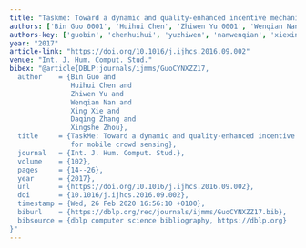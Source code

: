 ```yaml
---
title: "Taskme: Toward a dynamic and quality-enhanced incentive mechanism for mobile crowd sensing"
authors: ['Bin Guo 0001', 'Huihui Chen', 'Zhiwen Yu 0001', 'Wenqian Nan', 'Xing Xie 0001', 'Daqing Zhang 0001', 'Xingshe Zhou']
authors-key: ['guobin', 'chenhuihui', 'yuzhiwen', 'nanwenqian', 'xiexing', 'zhangdaqing', 'zhouxingshe']
year: "2017"
article-link: "https://doi.org/10.1016/j.ijhcs.2016.09.002"
venue: "Int. J. Hum. Comput. Stud."
bibex: "@article{DBLP:journals/ijmms/GuoCYNXZZ17,
  author    = {Bin Guo and
               Huihui Chen and
               Zhiwen Yu and
               Wenqian Nan and
               Xing Xie and
               Daqing Zhang and
               Xingshe Zhou},
  title     = {TaskMe: Toward a dynamic and quality-enhanced incentive mechanism
               for mobile crowd sensing},
  journal   = {Int. J. Hum. Comput. Stud.},
  volume    = {102},
  pages     = {14--26},
  year      = {2017},
  url       = {https://doi.org/10.1016/j.ijhcs.2016.09.002},
  doi       = {10.1016/j.ijhcs.2016.09.002},
  timestamp = {Wed, 26 Feb 2020 16:56:10 +0100},
  biburl    = {https://dblp.org/rec/journals/ijmms/GuoCYNXZZ17.bib},
  bibsource = {dblp computer science bibliography, https://dblp.org}
}"
---
```

